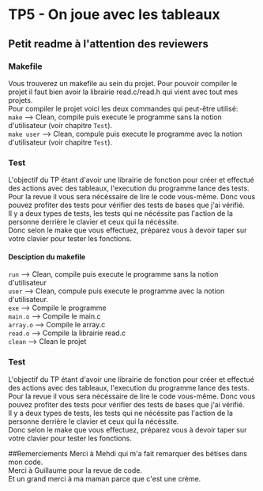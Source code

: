 # TP5 - On joue avec les tableaux

## Petit readme à l'attention des reviewers

### Makefile

Vous trouverez un makefile au sein du projet. Pour pouvoir compiler le projet il faut bien avoir la librairie read.c/read.h qui vient avec tout mes projets.<br>
Pour compiler le projet voici les deux commandes qui peut-être utilisé:<br>
`make` --> Clean, compile puis execute le programme sans la notion d'utilisateur (voir chapitre `Test`).<br>
`make user` --> Clean, compule puis execute le programme avec la notion d'utilisateur (voir chapitre `Test`).<br>

### Test
L'objectif du TP étant d'avoir une librairie de fonction pour créer et effectué des actions avec des tableaux, l'execution du programme lance des tests.<br>
Pour la revue il vous sera nécéssaire de lire le code vous-même. Donc vous pouvez profiter des tests pour vérifier des tests de bases que j'ai vérifié.<br>
Il y a deux types de tests, les tests qui ne nécéssite pas l'action de la personne derrière le clavier et ceux qui la nécéssite.<br>
Donc selon le make que vous effectuez, préparez vous à devoir taper sur votre clavier pour tester les fonctions.
#### Desciption du makefile
`run`       --> Clean, compile puis execute le programme sans la notion d'utilisateur<br>
`user`      --> Clean, compule puis execute le programme avec la notion d'utilisateur.<br>
`exe`       --> Compile le programme<br>
`main.o`    --> Compile le main.c<br>
`array.o`   --> Compile le array.c<br>
`read.o`    --> Compile la librairie read.c<br>
`clean`     --> Clean le projet<br>
### Test
L'objectif du TP étant d'avoir une librairie de fonction pour créer et effectué des actions avec des tableaux, l'execution du programme lance des tests.<br>
Pour la revue il vous sera nécéssaire de lire le code vous-même. Donc vous pouvez profiter des tests pour vérifier des tests de bases que j'ai vérifié.<br>
Il y a deux types de tests, les tests qui ne nécéssite pas l'action de la personne derrière le clavier et ceux qui la nécéssite.<br>
Donc selon le make que vous effectuez, préparez vous à devoir taper sur votre clavier pour tester les fonctions.

##Remerciements
Merci à Mehdi qui m'a fait remarquer des bétises dans mon code.<br>
Merci à Guillaume pour la revue de code.<br>
Et un grand merci à ma maman parce que c'est une crème.<br>

